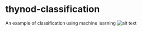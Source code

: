 # thynod-classification
An example of classification using machine learning
![alt text](https://github.com/[manhthevan]/[thynod-classification]/blob/[master]/Untitled.png)
